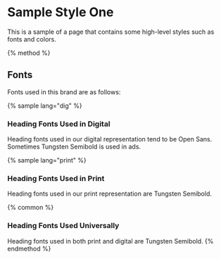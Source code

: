 # Sample Style One

This is a sample of a page that contains some high-level styles such as fonts and colors.

{% method %}
## Fonts

Fonts used in this brand are as follows:

{% sample lang="dig" %}
### Heading Fonts Used in Digital

Heading fonts used in our digital representation tend to be Open Sans. Sometimes Tungsten Semibold is used in ads.

{% sample lang="print" %}
### Heading Fonts Used in Print

Heading fonts used in our print representation are Tungsten Semibold.

{% common %}
### Heading Fonts Used Universally

Heading fonts used in both print and digital are Tungsten Semibold.
{% endmethod %}


